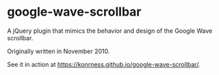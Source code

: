 # google-wave-scrollbar
A jQuery plugin that mimics the behavior and design of the Google Wave scrollbar.

Originally written in November 2010. 

See it in action at https://konrness.github.io/google-wave-scrollbar/.
